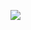 ![](https://media.githubusercontent.com/media/dyzz/dyzz.github.io/master/images/CombatAbilitySurge.png)